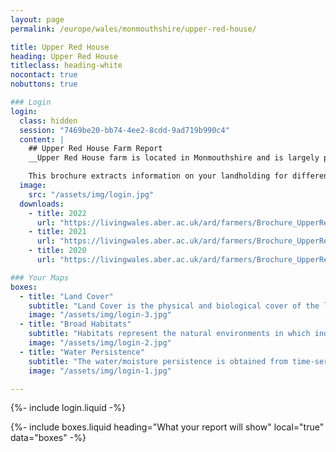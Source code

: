 ```yaml
---
layout: page
permalink: /europe/wales/monmouthshire/upper-red-house/

title: Upper Red House
heading: Upper Red House
titleclass: heading-white
nocontact: true
nobuttons: true

### Login
login:
  class: hidden
  session: "7469be20-bb74-4ee2-8cdd-9ad719b990c4"
  content: |
    ## Upper Red House Farm Report
    __Upper Red House farm is located in Monmouthshire and is largely producing dairy. The farm is comprised primarily of pasture with a proportion containing rich broadleaved woodland. Areas of wetland also provide valuable habitat for biodiversity.__

    This brochure extracts information on your landholding for different years from the newly developed Welsh Data Cube (WDC), which houses all satellite data acquired over Wales since 2018 and derived products with these including land cover, broad habitats and water/moisture persistence.
  image:
    src: "/assets/img/login.jpg"
  downloads:
    - title: 2022
      url: "https://livingwales.aber.ac.uk/ard/farmers/Brochure_UpperRedHouse_2022.pdf"
    - title: 2021
      url: "https://livingwales.aber.ac.uk/ard/farmers/Brochure_UpperRedHouse_2021.pdf"
    - title: 2020
      url: "https://livingwales.aber.ac.uk/ard/farmers/Brochure_UpperRedHouse_2020.pdf"

### Your Maps
boxes:
  - title: "Land Cover"
    subtitle: "Land Cover is the physical and biological cover of the land surface and includes vegetation (managed or semi-natural), water and bare surfaces. The land cover maps generated through Living Land Management use the legends of the United Nation's Food and Agriculture Organisation (FAO) Land Cover Classification System (LCCS)."
    image: "/assets/img/login-3.jpg"
  - title: "Broad Habitats"
    subtitle: "Habitats represent the natural environments in which individual or groups of plant or animal species lives. The habitat maps are generated from satellite data and are based on Wales' Phase 1 Habitat Taxonomy."
    image: "/assets/img/login-2.jpg"
  - title: "Water Persistence"
    subtitle: "The water/moisture persistence is obtained from time-series of radar data that are acquired almost every day over Wales and indicate relative frequency of wet conditions across the landscape."
    image: "/assets/img/login-1.jpg"

---
```


{%- include login.liquid -%}

{%- include boxes.liquid heading="What your report will show" local="true" data="boxes" -%}
